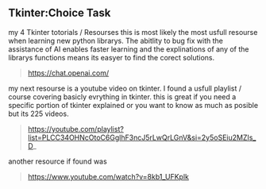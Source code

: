 ## Tkinter:Choice Task ##

my 4 Tkinter totorials / Resourses
this is most likely the most usfull resourse when learning new python librarys. The abitlity to bug fix with the assistance of AI enables faster learning and the explinations of any of the librarys functions means its easyer to find the corect solutions. 
> https://chat.openai.com/

my next resourse is a youtube video on tkinter. I found a usfull playlist / course covering basicly evrything in tkinter. this is great if you need a specific  portion of tkinter explained or you want to know as much as posible but its 225 videos.
> https://youtube.com/playlist?list=PLCC34OHNcOtoC6GglhF3ncJ5rLwQrLGnV&si=2y5oSEiu2MZIs_D_

another resource if found was
> https://www.youtube.com/watch?v=8kb1_UFKplk
